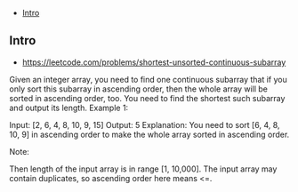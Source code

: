 - [Intro](#intro)

## Intro

- https://leetcode.com/problems/shortest-unsorted-continuous-subarray

Given an integer array, you need to find one continuous subarray that if you only sort this subarray in ascending order, then the whole array will be sorted in ascending order, too. 
You need to find the shortest such subarray and output its length.
Example 1:

Input: [2, 6, 4, 8, 10, 9, 15]
Output: 5
Explanation: You need to sort [6, 4, 8, 10, 9] in ascending order to make the whole array sorted in ascending order.

Note:

Then length of the input array is in range [1, 10,000].
The input array may contain duplicates, so ascending order here means <=. 

